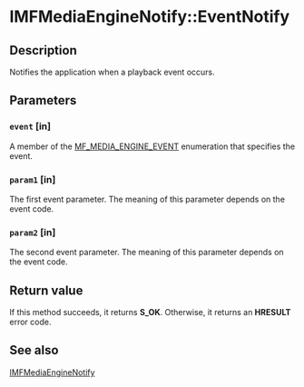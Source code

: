 # IMFMediaEngineNotify::EventNotify

## Description

Notifies the application when a playback event occurs.

## Parameters

### `event` [in]

A member of the [MF_MEDIA_ENGINE_EVENT](https://learn.microsoft.com/windows/desktop/api/mfmediaengine/ne-mfmediaengine-mf_media_engine_event) enumeration that specifies the event.

### `param1` [in]

The first event parameter. The meaning of this parameter depends on the event code.

### `param2` [in]

The second event parameter. The meaning of this parameter depends on the event code.

## Return value

If this method succeeds, it returns **S_OK**. Otherwise, it returns an **HRESULT** error code.

## See also

[IMFMediaEngineNotify](https://learn.microsoft.com/windows/desktop/api/mfmediaengine/nn-mfmediaengine-imfmediaenginenotify)